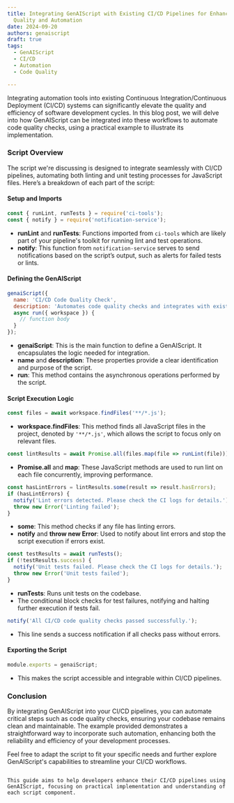 ```yaml
---
title: Integrating GenAIScript with Existing CI/CD Pipelines for Enhanced Code
  Quality and Automation
date: 2024-09-20
authors: genaiscript
draft: true
tags:
  - GenAIScript
  - CI/CD
  - Automation
  - Code Quality

---
```


Integrating automation tools into existing Continuous Integration/Continuous Deployment (CI/CD) systems can significantly elevate the quality and efficiency of software development cycles. In this blog post, we will delve into how GenAIScript can be integrated into these workflows to automate code quality checks, using a practical example to illustrate its implementation.

### Script Overview

The script we're discussing is designed to integrate seamlessly with CI/CD pipelines, automating both linting and unit testing processes for JavaScript files. Here’s a breakdown of each part of the script:

#### Setup and Imports

```javascript
const { runLint, runTests } = require('ci-tools');
const { notify } = require('notification-service');
```

- **runLint** and **runTests**: Functions imported from `ci-tools` which are likely part of your pipeline's toolkit for running lint and test operations.
- **notify**: This function from `notification-service` serves to send notifications based on the script’s output, such as alerts for failed tests or lints.

#### Defining the GenAIScript

```javascript
genaiScript({
  name: 'CI/CD Code Quality Check',
  description: 'Automates code quality checks and integrates with existing CI/CD pipelines',
  async run({ workspace }) {
    // function body
  }
});
```

- **genaiScript**: This is the main function to define a GenAIScript. It encapsulates the logic needed for integration.
- **name** and **description**: These properties provide a clear identification and purpose of the script.
- **run**: This method contains the asynchronous operations performed by the script.

#### Script Execution Logic

```javascript
const files = await workspace.findFiles('**/*.js');
```

- **workspace.findFiles**: This method finds all JavaScript files in the project, denoted by `'**/*.js'`, which allows the script to focus only on relevant files.

```javascript
const lintResults = await Promise.all(files.map(file => runLint(file)));
```

- **Promise.all** and **map**: These JavaScript methods are used to run lint on each file concurrently, improving performance.

```javascript
const hasLintErrors = lintResults.some(result => result.hasErrors);
if (hasLintErrors) {
  notify('Lint errors detected. Please check the CI logs for details.');
  throw new Error('Linting failed');
}
```

- **some**: This method checks if any file has linting errors.
- **notify** and **throw new Error**: Used to notify about lint errors and stop the script execution if errors exist.

```javascript
const testResults = await runTests();
if (!testResults.success) {
  notify('Unit tests failed. Please check the CI logs for details.');
  throw new Error('Unit tests failed');
}
```

- **runTests**: Runs unit tests on the codebase.
- The conditional block checks for test failures, notifying and halting further execution if tests fail.

```javascript
notify('All CI/CD code quality checks passed successfully.');
```

- This line sends a success notification if all checks pass without errors.

#### Exporting the Script

```javascript
module.exports = genaiScript;
```

- This makes the script accessible and integrable within CI/CD pipelines.

### Conclusion

By integrating GenAIScript into your CI/CD pipelines, you can automate critical steps such as code quality checks, ensuring your codebase remains clean and maintainable. The example provided demonstrates a straightforward way to incorporate such automation, enhancing both the reliability and efficiency of your development processes.

Feel free to adapt the script to fit your specific needs and further explore GenAIScript's capabilities to streamline your CI/CD workflows.
```

This guide aims to help developers enhance their CI/CD pipelines using GenAIScript, focusing on practical implementation and understanding of each script component.